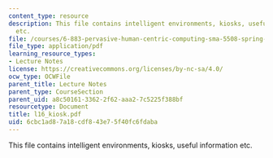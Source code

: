 ```yaml
---
content_type: resource
description: This file contains intelligent environments, kiosks, useful information
  etc.
file: /courses/6-883-pervasive-human-centric-computing-sma-5508-spring-2006/6cbc1ad87a18cdf843e75f40fc6fdaba_l16_kiosk.pdf
file_type: application/pdf
learning_resource_types:
- Lecture Notes
license: https://creativecommons.org/licenses/by-nc-sa/4.0/
ocw_type: OCWFile
parent_title: Lecture Notes
parent_type: CourseSection
parent_uid: a8c50161-3362-2f62-aaa2-7c5225f388bf
resourcetype: Document
title: l16_kiosk.pdf
uid: 6cbc1ad8-7a18-cdf8-43e7-5f40fc6fdaba
---
```

This file contains intelligent environments, kiosks, useful information etc.